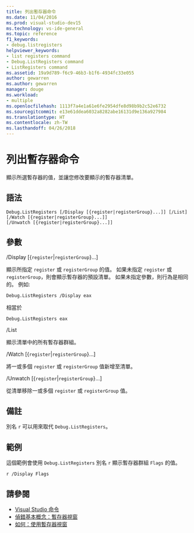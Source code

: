 ```yaml
---
title: 列出暫存器命令
ms.date: 11/04/2016
ms.prod: visual-studio-dev15
ms.technology: vs-ide-general
ms.topic: reference
f1_keywords:
- debug.listregisters
helpviewer_keywords:
- list registers command
- Debug.ListRegisters command
- ListRegisters command
ms.assetid: 19a9d789-f6c9-46b3-b1f6-4934fc33e055
author: gewarren
ms.author: gewarren
manager: douge
ms.workload:
- multiple
ms.openlocfilehash: 1113f7a4e1a61e6fe2954dfe8d98b9b2c52e6732
ms.sourcegitcommit: e13e61ddea6032a8282abe16131d9e136a927984
ms.translationtype: HT
ms.contentlocale: zh-TW
ms.lasthandoff: 04/26/2018
---
```

# <a name="list-registers-command"></a>列出暫存器命令
顯示所選暫存器的值，並讓您修改要顯示的暫存器清單。

## <a name="syntax"></a>語法

```
Debug.ListRegisters [/Display [{register|registerGroup}...]] [/List]
[/Watch [{register|registerGroup}...]]
[/Unwatch [{register|registerGroup}...]]
```

## <a name="switches"></a>參數
 /Display [{`register`&#124;`registerGroup`}...]

 顯示所指定 `register` 或 `registerGroup` 的值。 如果未指定 `register` 或 `registerGroup`，則會顯示暫存器的預設清單。 如果未指定參數，則行為是相同的。 例如: 

 `Debug.ListRegisters /Display eax`

 相當於

 `Debug.ListRegisters eax`

 /List

 顯示清單中的所有暫存器群組。

 /Watch [{`register`&#124;`registerGroup`}...]

 將一或多個 `register` 或 `registerGroup` 值新增至清單。

 /Unwatch [{`register`&#124;`registerGroup`}...]

 從清單移除一或多個 `register` 或 `registerGroup` 值。

## <a name="remarks"></a>備註
 別名 `r` 可以用來取代 `Debug.ListRegisters`。

## <a name="example"></a>範例
 這個範例會使用 `Debug.ListRegisters` 別名 `r` 顯示暫存器群組 `Flags` 的值。

```
r /Display Flags
```

## <a name="see-also"></a>請參閱

- [Visual Studio 命令](../../ide/reference/visual-studio-commands.md)
- [偵錯基本概念：暫存器視窗](../../debugger/debugging-basics-registers-window.md)
- [如何：使用暫存器視窗](../../debugger/how-to-use-the-registers-window.md)